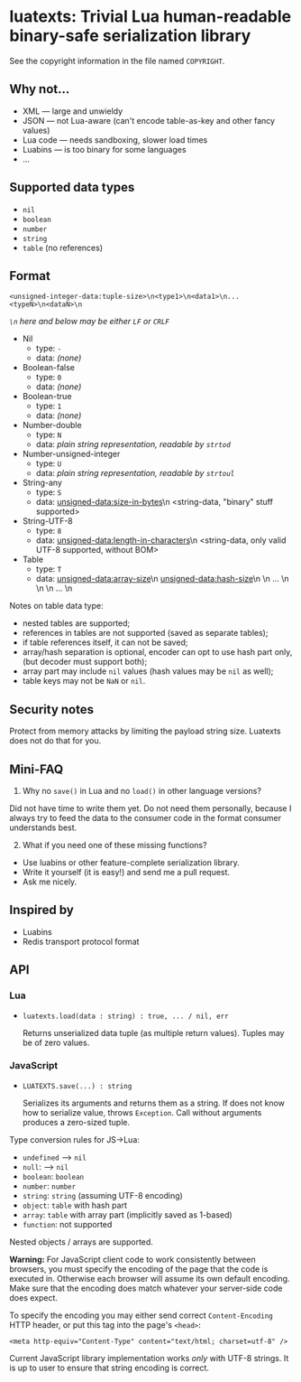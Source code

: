 luatexts: Trivial Lua human-readable binary-safe serialization library
======================================================================

See the copyright information in the file named `COPYRIGHT`.

Why not...
----------

* XML — large and unwieldy
* JSON — not Lua-aware (can't encode table-as-key and other fancy values)
* Lua code — needs sandboxing, slower load times
* Luabins — is too binary for some languages
* ...

Supported data types
--------------------

* `nil`
* `boolean`
* `number`
* `string`
* `table` (no references)

Format
------

    <unsigned-integer-data:tuple-size>\n<type1>\n<data1>\n...<typeN>\n<dataN>\n

*`\n` here and below may be either `LF` or `CRLF`*

* Nil
  * type: `-`
  * data: *(none)*
* Boolean-false
  * type: `0`
  * data: *(none)*
* Boolean-true
  * type: `1`
  * data: *(none)*
* Number-double
  * type: `N`
  * data: *plain string representation, readable by `strtod`*
* Number-unsigned-integer
  * type: `U`
  * data: *plain string representation, readable by `strtoul`*
* String-any
  * type: `S`
  * data:
    <unsigned-data:size-in-bytes>\n
    <string-data, "binary" stuff supported>
* String-UTF-8
  * type: `8`
  * data:
    <unsigned-data:length-in-characters>\n
    <string-data, only valid UTF-8 supported, without BOM>
* Table
  * type: `T`
  * data:
    <unsigned-data:array-size>\n
    <unsigned-data:hash-size>\n
    <array-item-1>\n
    ...
    <array-item-N>\n
    <hash-key-1>\n
    <hash-value-1>\n
    ...
    <hash-key-N>\n
    <hash-value-N>

Notes on table data type:

* nested tables are supported;
* references in tables are not supported (saved as separate tables);
* if table references itself, it can not be saved;
* array/hash separation is optional, encoder can opt to use hash part only,
  (but decoder must support both);
* array part may include `nil` values (hash values may be `nil` as well);
* table keys may not be `NaN` or `nil`.

Security notes
--------------

Protect from memory attacks by limiting the payload string size.
Luatexts does not do that for you.

Mini-FAQ
--------

1. Why no `save()` in Lua and no `load()` in other language versions?

Did not have time to write them yet. Do not need them personally,
because I always try to feed the data to the consumer code
in the format consumer understands best.

2. What if you need one of these missing functions?

  * Use luabins or other feature-complete serialization library.
  * Write it yourself (it is easy!) and send me a pull request.
  * Ask me nicely.

Inspired by
-----------

* Luabins
* Redis transport protocol format

API
---

### Lua

* `luatexts.load(data : string) : true, ... / nil, err`

  Returns unserialized data tuple (as multiple return values).
  Tuples may be of zero values.

### JavaScript

* `LUATEXTS.save(...) : string`

  Serializes its arguments and returns them as a string.
  If does not know how to serialize value, throws `Exception`.
  Call without arguments produces a zero-sized tuple.

Type conversion rules for JS->Lua:

* `undefined` --> `nil`
* `null`: --> `nil`
* `boolean`: `boolean`
* `number`: `number`
* `string`: `string` (assuming UTF-8 encoding)
* `object`: `table` with hash part
* `array`: `table` with array part (implicitly saved as 1-based)
* `function`: not supported

Nested objects / arrays are supported.

**Warning:** For JavaScript client code to work consistently between browsers,
you must specify the encoding of the page that the code is executed in.
Otherwise each browser will assume its own default encoding.
Make sure that the encoding does match whatever your server-side code
does expect.

To specify the encoding you may either send correct `Content-Encoding`
HTTP header, or put this tag into the page's `<head>`:

    <meta http-equiv="Content-Type" content="text/html; charset=utf-8" />

Current JavaScript library implementation works *only* with UTF-8 strings.
It is up to user to ensure that string encoding is correct.
